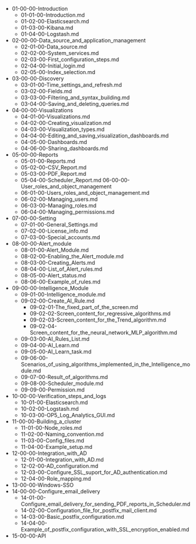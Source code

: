 - 01-00-00-Introduction
	- 01-01-00-Introduction.md
	- 01-02-00-Elasticsearch.md
	- 01-03-00-Kibana.md
	- 01-04-00-Logstash.md
- 02-00-00-Data_source_and_application_management
	- 02-01-00-Data_source.md
	- 02-02-00-System_services.md
	- 02-03-00-First_configuration_steps.md
	- 02-04-00-Initial_login.md
	- 02-05-00-Index_selection.md
- 03-00-00-Discovery
	- 03-01-00-Time_settings_and_refresh.md
	- 03-02-00-Fields.md
	- 03-03-00-Filtering_and_syntax_building.md
	- 03-04-00-Saving_and_deleting_queries.md
- 04-00-00-Visualizations
	- 04-01-00-Visualizations.md
	- 04-02-00-Creating_visualization.md
	- 04-03-00-Visualization_types.md
	- 04-04-00-Editing_and_saving_visualization_dashboards.md
	- 04-05-00-Dashboards.md
	- 04-06-00-Sharing_dashboards.md
- 05-00-00-Reports
	- 05-01-00-Reports.md
	- 05-02-00-CSV_Report.md
	- 05-03-00-PDF_Report.md
	- 05-04-00-Scheduler_Report.md
 06-00-00-User_roles_and_object_management
	- 06-01-00-Users_roles_and_object_management.md
	- 06-02-00-Managing_users.md
	- 06-03-00-Managing_roles.md
	- 06-04-00-Managing_permissions.md
- 07-00-00-Setting
	- 07-01-00-General_Settings.md
	- 07-02-00-License_info.md
	- 07-03-00-Special_accounts.md
- 08-00-00-Alert_module
	- 08-01-00-Alert_Module.md
	- 08-02-00-Enabling_the_Alert_module.md
	- 08-03-00-Creating_Alerts.md
	- 08-04-00-List_of_Alert_rules.md
	- 08-05-00-Alert_status.md
	- 08-06-00-Example_of_rules.md
- 09-00-00-Intelligence_Module
	- 09-01-00-Intelligence_module.md
	- 09-02-00-Create_AI_Rule.md
		- 09-02-01-The_fixed_part_of_the_screen.md
		- 09-02-02-Screen_content_for_regressive_algorithms.md
		- 09-02-03-Screen_content_for_the_Trend_algorithm.md
		- 09-02-04-Screen_content_for_the_neural_network_MLP_algorithm.md
	- 09-03-00-AI_Rules_List.md
	- 09-04-00-AI_Learn.md
	- 09-05-00-AI_Learn_task.md
	- 09-06-00-Scenarios_of_using_algorithms_implemented_in_the_Intelligence_module.md
	- 09-07-00-Result_of_algorithms.md
	- 09-08-00-Scheduler_module.md
	- 09-09-00-Permission.md
- 10-00-00-Verification_steps_and_logs
	- 10-01-00-Elasticsearch.md
	- 10-02-00-Logstash.md
	- 10-03-00-OP5_Log_Analytics_GUI.md
- 11-00-00-Building_a_cluster
	- 11-01-00-Node_roles.md
	- 11-02-00-Naming_convention.md
	- 11-03-00-Config_files.md
	- 11-04-00-Example_setup.md
- 12-00-00-Integration_with_AD
	- 12-01-00-Integration_with_AD.md
	- 12-02-00-AD_configuration.md
	- 12-03-00-Configure_SSL_suport_for_AD_authentication.md
	- 12-04-00-Role_mapping.md
- 13-00-00-Windows-SSO
- 14-00-00-Configure_email_delivery
	- 14-01-00-Configure_email_delivery_for_sending_PDF_reports_in_Scheduler.md
	- 14-02-00-Configuration_file_for_postfix_mail_client.md
	- 14-03-00-Basic_postfix_configuration.md
	- 14-04-00-Example_of_postfix_configuration_with_SSL_encryption_enabled.md
- 15-00-00-API
